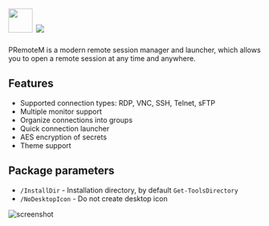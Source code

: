 # <img src="https://github.com/majkinetor/au-packages/raw/master/premotem/icon.png" width="48" height="48"/> [![](https://img.shields.io/chocolatey/v/premotem.svg?color=red&label=premotem)](https://chocolatey.org/packages/premotem)

PRemoteM is a modern remote session manager and launcher, which allows you to open a remote session at any time and anywhere.

## Features

- Supported connection types: RDP, VNC, SSH, Telnet, sFTP
- Multiple monitor support
- Organize connections into groups
- Quick connection launcher
- AES encryption of secrets
- Theme support

## Package parameters

- `/InstallDir` - Installation directory, by default `Get-ToolsDirectory`
- `/NoDesktopIcon`  - Do not create desktop icon

![screenshot](https://cdn.rawgit.com/majkinetor/chocolatey/master/premotem/screenshot.gif)
